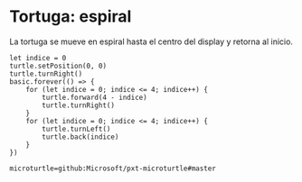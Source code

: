 # Tortuga: espiral

La tortuga se mueve en espiral hasta el centro del display y retorna al inicio.

```blocks
let indice = 0
turtle.setPosition(0, 0)
turtle.turnRight()
basic.forever(() => {
    for (let indice = 0; indice <= 4; indice++) {
        turtle.forward(4 - indice)
        turtle.turnRight()
    }
    for (let indice = 0; indice <= 4; indice++) {
        turtle.turnLeft()
        turtle.back(indice)
    }
})
```

```package
microturtle=github:Microsoft/pxt-microturtle#master
```